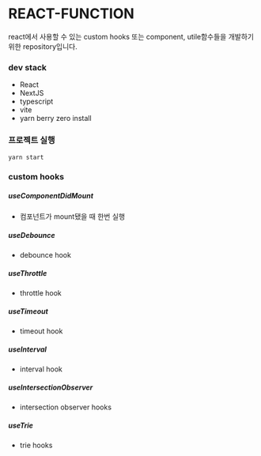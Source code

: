 # REACT-FUNCTION

react에서 사용할 수 있는 custom hooks 또는 component, utile함수들을 개발하기 위한 repository입니다.

### dev stack

- React
- NextJS
- typescript
- vite
- yarn berry zero install

### 프로젝트 실행

```
yarn start
```

### custom hooks

##### useComponentDidMount

- 컴포넌트가 mount됐을 때 한번 실행

##### useDebounce

- debounce hook

##### useThrottle

- throttle hook

##### useTimeout

- timeout hook

##### useInterval

- interval hook

##### useIntersectionObserver

- intersection observer hooks

##### useTrie

- trie hooks
